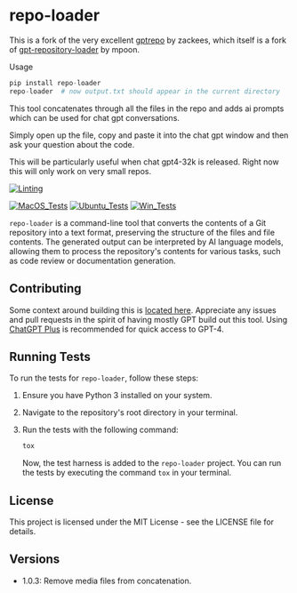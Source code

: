 # repo-loader

This is a fork of the very excellent [gptrepo](https://github.com/zackees/gptrepo) by zackees, which itself is a fork of [gpt-repository-loader](https://github.com/mpoon/gpt-repository-loader) by mpoon.

Usage

```python
pip install repo-loader
repo-loader  # now output.txt should appear in the current directory
```

This tool concatenates through all the files in the repo and adds ai prompts which can be used for chat gpt conversations.

Simply open up the file, copy and paste it into the chat gpt window and then ask your question about the code.

This will be particularly useful when chat gpt4-32k is released. Right now this will only work on very small repos.

[![Linting](../../actions/workflows/lint.yml/badge.svg)](../../actions/workflows/lint.yml)

[![MacOS_Tests](../../actions/workflows/push_macos.yml/badge.svg)](../../actions/workflows/push_macos.yml)
[![Ubuntu_Tests](../../actions/workflows/push_ubuntu.yml/badge.svg)](../../actions/workflows/push_ubuntu.yml)
[![Win_Tests](../../actions/workflows/push_win.yml/badge.svg)](../../actions/workflows/push_win.yml)

`repo-loader` is a command-line tool that converts the contents of a Git repository into a text format, preserving the structure of the files and file contents. The generated output can be interpreted by AI language models, allowing them to process the repository's contents for various tasks, such as code review or documentation generation.

## Contributing

Some context around building this is [located here](https://github.com/mpoon/gpt-repository-loader/discussions/18). Appreciate any issues and pull requests in the spirit of having mostly GPT build out this tool. Using [ChatGPT Plus](https://chat.openai.com/) is recommended for quick access to GPT-4.

## Running Tests

To run the tests for `repo-loader`, follow these steps:

1. Ensure you have Python 3 installed on your system.
2. Navigate to the repository's root directory in your terminal.
3. Run the tests with the following command:

   ```bash
   tox
   ```

   Now, the test harness is added to the `repo-loader` project. You can run the tests by executing the command `tox` in your terminal.

## License

This project is licensed under the MIT License - see the LICENSE file for details.

## Versions

- 1.0.3: Remove media files from concatenation.
